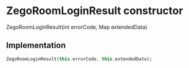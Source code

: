


# ZegoRoomLoginResult constructor







ZegoRoomLoginResult(int errorCode, Map extendedData)





## Implementation

```dart
ZegoRoomLoginResult(this.errorCode, this.extendedData);
```







